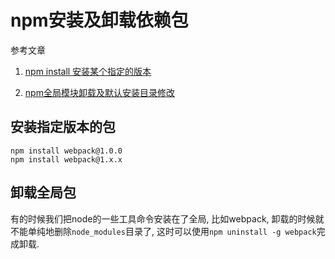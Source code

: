 # npm安装及卸载依赖包

参考文章

1. [npm install 安装某个指定的版本](https://blog.csdn.net/idomyway/article/details/80601864)

2. [npm全局模块卸载及默认安装目录修改](https://blog.csdn.net/baidu_28479651/article/details/53790550)

## 安装指定版本的包

```
npm install webpack@1.0.0
npm install webpack@1.x.x
```

## 卸载全局包

有的时候我们把node的一些工具命令安装在了全局, 比如webpack, 卸载的时候就不能单纯地删除`node_modules`目录了, 这时可以使用`npm uninstall -g webpack`完成卸载.
